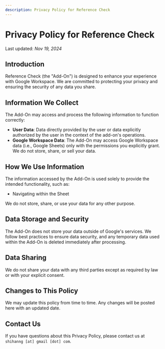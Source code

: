 ```yaml
---
description: Privacy Policy for Reference Check
---
```


# Privacy Policy for Reference Check

Last updated: _Nov 19, 2024_

## Introduction

Reference Check (the "Add-On") is designed to enhance your experience with Google Workspace. We are committed to protecting your privacy and ensuring the security of any data you share.

## Information We Collect

The Add-On may access and process the following information to function correctly:

- **User Data**: Data directly provided by the user or data explicitly authorized by the user in the context of the add-on's operations.
- **Google Workspace Data**: The Add-On may access Google Workspace data (i.e., Google Sheets) only with the permissions you explicitly grant. We do not store, share, or sell your data.

## How We Use Information

The information accessed by the Add-On is used solely to provide the intended functionality, such as:

- Navigating within the Sheet

We do not store, share, or use your data for any other purpose.

## Data Storage and Security

The Add-On does not store your data outside of Google's services. We follow best practices to ensure data security, and any temporary data used within the Add-On is deleted immediately after processing.

## Data Sharing

We do not share your data with any third parties except as required by law or with your explicit consent.

## Changes to This Policy

We may update this policy from time to time. Any changes will be posted here with an updated date.

## Contact Us

If you have questions about this Privacy Policy, please contact us at `shihanng [at] gmail [dot] com`.
